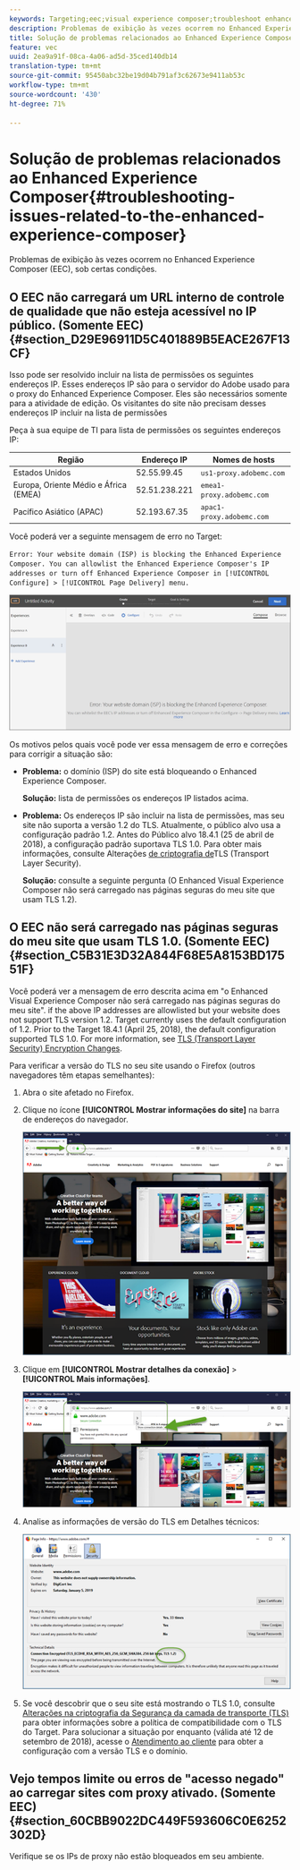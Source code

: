 ```yaml
---
keywords: Targeting;eec;visual experience composer;troubleshoot enhanced experience composer;troubleshooting
description: Problemas de exibição às vezes ocorrem no Enhanced Experience Composer (EEC), sob certas condições.
title: Solução de problemas relacionados ao Enhanced Experience Composer
feature: vec
uuid: 2ea9a91f-08ca-4a06-ad5d-35ced140db14
translation-type: tm+mt
source-git-commit: 95450abc32be19d04b791af3c62673e9411ab53c
workflow-type: tm+mt
source-wordcount: '430'
ht-degree: 71%

---
```



# Solução de problemas relacionados ao Enhanced Experience Composer{#troubleshooting-issues-related-to-the-enhanced-experience-composer}

Problemas de exibição às vezes ocorrem no Enhanced Experience Composer (EEC), sob certas condições.

## O EEC não carregará um URL interno de controle de qualidade que não esteja acessível no IP público. (Somente EEC) {#section_D29E96911D5C401889B5EACE267F13CF}

Isso pode ser resolvido incluir na lista de permissões os seguintes endereços IP. Esses endereços IP são para o servidor do Adobe usado para o proxy do Enhanced Experience Composer. Eles são necessários somente para a atividade de edição. Os visitantes do site não precisam desses endereços IP incluir na lista de permissões

Peça à sua equipe de TI para lista de permissões os seguintes endereços IP:

| Região | Endereço IP | Nomes de hosts |
|--- |--- |--- |
| Estados Unidos | 52.55.99.45 | `us1-proxy.adobemc.com` |
| Europa, Oriente Médio e África (EMEA) | 52.51.238.221 | `emea1-proxy.adobemc.com` |
| Pacífico Asiático (APAC) | 52.193.67.35 | `apac1-proxy.adobemc.com` |

Você poderá ver a seguinte mensagem de erro no Target:

`Error: Your website domain (ISP) is blocking the Enhanced Experience Composer. You can allowlist the Enhanced Experience Composer's IP addresses or turn off Enhanced Experience Composer in [!UICONTROL Configure] > [!UICONTROL Page Delivery] menu.`

![](assets/EEC_error.png)

Os motivos pelos quais você pode ver essa mensagem de erro e correções para corrigir a situação são:

* **Problema:** o domínio (ISP) do site está bloqueando o Enhanced Experience Composer.

   **Solução:** lista de permissões os endereços IP listados acima.

* **Problema:** Os endereços IP são incluir na lista de permissões, mas seu site não suporta a versão 1.2 do TLS. Atualmente, o público alvo usa a configuração padrão 1.2. Antes do Público alvo 18.4.1 (25 de abril de 2018), a configuração padrão suportava TLS 1.0. Para obter mais informações, consulte Alterações [de criptografia de](/help/c-implementing-target/c-considerations-before-you-implement-target/tls-transport-layer-security-encryption.md#concept_CC1001E9D3AE4BABAF90B8311B0A6451)TLS (Transport Layer Security).

   **Solução:** consulte a seguinte pergunta (O Enhanced Visual Experience Composer não será carregado nas páginas seguras do meu site que usam TLS 1.2).

## O EEC não será carregado nas páginas seguras do meu site que usam TLS 1.0. (Somente EEC) {#section_C5B31E3D32A844F68E5A8153BD17551F}

Você poderá ver a mensagem de erro descrita acima em &quot;o Enhanced Visual Experience Composer não será carregado nas páginas seguras do meu site&quot;. if the above IP addresses are allowlisted but your website does not support TLS version 1.2. Target currently uses the default configuration of 1.2. Prior to the Target 18.4.1 (April 25, 2018), the default configuration supported TLS 1.0. For more information, see [TLS (Transport Layer Security) Encryption Changes](/help/c-implementing-target/c-considerations-before-you-implement-target/tls-transport-layer-security-encryption.md#concept_CC1001E9D3AE4BABAF90B8311B0A6451).

Para verificar a versão do TLS no seu site usando o Firefox (outros navegadores têm etapas semelhantes):

1. Abra o site afetado no Firefox.
1. Clique no ícone **[!UICONTROL Mostrar informações do site]** na barra de endereços do navegador.

   ![](assets/firefox_more_info.png)

1. Clique em **[!UICONTROL Mostrar detalhes da conexão]** > **[!UICONTROL Mais informações]**.

   ![](assets/firefox_more_info_2.png)

1. Analise as informações de versão do TLS em Detalhes técnicos:

   ![](assets/firefox_more_info_3.png)

1. Se você descobrir que o seu site está mostrando o TLS 1.0, consulte  [Alterações na criptografia da Segurança da camada de transporte (TLS)](/help/c-implementing-target/c-considerations-before-you-implement-target/tls-transport-layer-security-encryption.md#concept_CC1001E9D3AE4BABAF90B8311B0A6451) para obter informações sobre a política de compatibilidade com o TLS do Target. Para solucionar a situação por enquanto (válida até 12 de setembro de 2018), acesse o [Atendimento ao cliente](/help/cmp-resources-and-contact-information.md#reference_ACA3391A00EF467B87930A450050077C) para obter a configuração com a versão TLS e o domínio.

## Vejo tempos limite ou erros de &quot;acesso negado&quot; ao carregar sites com proxy ativado. (Somente EEC) {#section_60CBB9022DC449F593606C0E6252302D}

Verifique se os IPs de proxy não estão bloqueados em seu ambiente.
